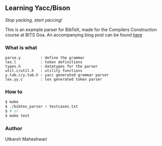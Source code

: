 ## Learning Yacc/Bison
_Stop yacking, start yaccing!_

This is an example parser for BibTeX, made for the Compilers Construction
course at BITS Goa.
An accompanying blog post can be found
[here](https://utkarshme.github.io/blog/milking-the-yacc/)

### What is what
    
    parse.y         : define the grammar
    lex.l           : token definitions
    types.h         : datatypes for the parser
    util.c/util.h   : utility functions
    y.tab.c/y.tab.h : yacc generated grammar parser
    lex.yy.c        : lex generated token parser


### How to
```bash
$ make
$ ./bibtex_parser < testcases.txt
$ # or
$ make test
```

### Author
Utkarsh Maheshwari
